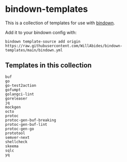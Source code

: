 # bindown-templates

This is a collection of templates for use with [bindown](https://github.com/willabides/bindown).

Add it to your bindown config with:

```
bindown template-source add origin https://raw.githubusercontent.com/WillAbides/bindown-templates/main/bindown.yml
```

## Templates in this collection
<!--- everything between the next line and the "end usage output" comment is generated by script/generate-readme --->
<!--- start usage output --->
```
buf
go
go-test2action
gofumpt
golangci-lint
goreleaser
jq
mockgen
octo
protoc
protoc-gen-buf-breaking
protoc-gen-buf-lint
protoc-gen-go
prototool
semver-next
shellcheck
skeema
sqlc
yq
```
<!--- end usage output --->

